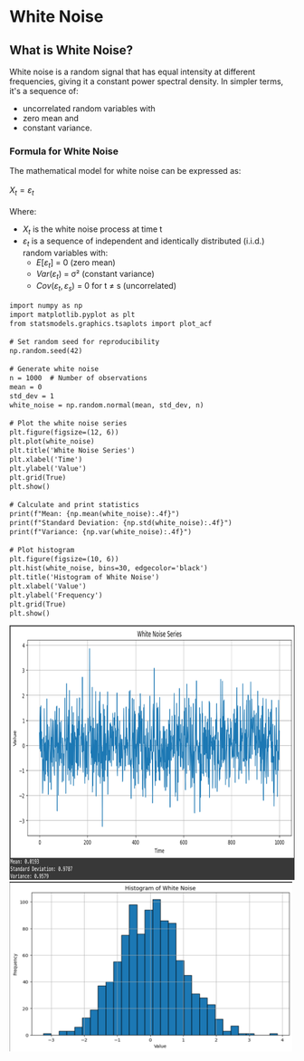 # White Noise
## What is White Noise?
White noise is a random signal that has equal intensity at different frequencies, giving it a constant power spectral density. In simpler terms, it's a sequence of: <br /> 
- uncorrelated random variables with
- zero mean and
- constant variance.

### Formula for White Noise
The mathematical model for white noise can be expressed as: <br /> 
<br /> 
      $X_t = ε_t$
<br /> 
<br /> 
Where:
- $X_t$ is the white noise process at time t
- $ε_t$ is a sequence of independent and identically distributed (i.i.d.) random variables with:
  - $E[ε_t]$ = 0 (zero mean)
  - $Var(ε_t)$ = σ² (constant variance)
  - $Cov(ε_t, ε_s)$ = 0 for t ≠ s (uncorrelated)
```
import numpy as np
import matplotlib.pyplot as plt
from statsmodels.graphics.tsaplots import plot_acf

# Set random seed for reproducibility
np.random.seed(42)

# Generate white noise
n = 1000  # Number of observations
mean = 0
std_dev = 1
white_noise = np.random.normal(mean, std_dev, n)

# Plot the white noise series
plt.figure(figsize=(12, 6))
plt.plot(white_noise)
plt.title('White Noise Series')
plt.xlabel('Time')
plt.ylabel('Value')
plt.grid(True)
plt.show()

# Calculate and print statistics
print(f"Mean: {np.mean(white_noise):.4f}")
print(f"Standard Deviation: {np.std(white_noise):.4f}")
print(f"Variance: {np.var(white_noise):.4f}")

# Plot histogram
plt.figure(figsize=(10, 6))
plt.hist(white_noise, bins=30, edgecolor='black')
plt.title('Histogram of White Noise')
plt.xlabel('Value')
plt.ylabel('Frequency')
plt.grid(True)
plt.show()
```
<img src="images/white_noise_series.png?" width="900" height="450"/>

<img src="images/histogram_of_white_noise.png?" width="500" height="300"/>

